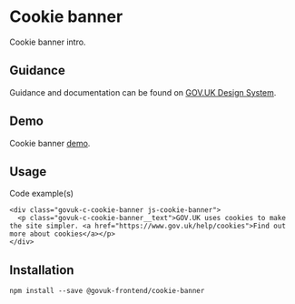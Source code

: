# Cookie banner

Cookie banner intro.

## Guidance

Guidance and documentation can be found on [GOV.UK Design System](linkgoeshere).

## Demo

Cookie banner [demo](cookie-banner.html).

## Usage

Code example(s)

```
<div class="govuk-c-cookie-banner js-cookie-banner">
  <p class="govuk-c-cookie-banner__text">GOV.UK uses cookies to make the site simpler. <a href="https://www.gov.uk/help/cookies">Find out more about cookies</a></p>
</div>

```



## Installation

```
npm install --save @govuk-frontend/cookie-banner
```

